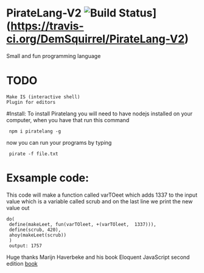 # PirateLang-V2 ![Build Status](https://travis-ci.org/DemSquirrel/PirateLang-V2.svg?branch=master)](https://travis-ci.org/DemSquirrel/PirateLang-V2)
Small and fun programming language

# TODO
    Make IS (interactive shell)
    Plugin for editors

#Install:
To install Piratelang you will need to have nodejs installed on your computer, when you have that run this command

     npm i piratelang -g
now you can run your programs by typing

     pirate -f file.txt


# Exsample code:
This code will make a function called varTOeet which  adds 1337 to the input value which is a variable called scrub and on the last line we print the new value out

    do(
     define(makeLeet, fun(varTOleet, +(varTOleet,  1337))),
     define(scrub, 420),
     ahoy(makeLeet(scrub))
     )
     output: 1757



Huge thanks Marijn Haverbeke and his book Eloquent JavaScript second edition [book](http://eloquentjavascript.net/)

